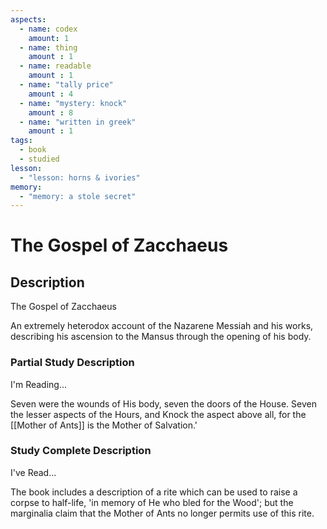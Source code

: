 ```yaml
---
aspects: 
  - name: codex
    amount: 1
  - name: thing
    amount : 1
  - name: readable
    amount : 1
  - name: "tally price"
    amount : 4
  - name: "mystery: knock"
    amount : 8
  - name: "written in greek"
    amount : 1
tags:
  - book
  - studied
lesson:
  - "lesson: horns & ivories"
memory:
  - "memory: a stole secret"
---
```


# The Gospel of Zacchaeus

## Description
The Gospel of Zacchaeus

An extremely heterodox account of the Nazarene Messiah and his works, describing his ascension to the Mansus through the opening of his body.
### Partial Study Description
I'm Reading...

Seven were the wounds of His body, seven the doors of the House. Seven the lesser aspects of the Hours, and Knock the aspect above all, for the [[Mother of Ants]] is the Mother of Salvation.'
### Study Complete Description
I've Read...

The book includes a description of a rite which can be used to raise a corpse to half-life, 'in memory of He who bled for the Wood'; but the marginalia claim that the Mother of Ants no longer permits use of this rite.